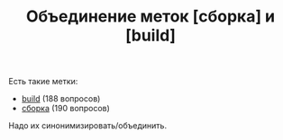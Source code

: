﻿---
title: "Объединение меток [сборка] и [build]"
se.owner.user_id: 507426
se.owner.display_name: "wchistow"
se.owner.link: "https://ru.meta.stackoverflow.com/users/507426/wchistow"
se.link: "https://ru.meta.stackoverflow.com/questions/12732/%d0%9e%d0%b1%d1%8a%d0%b5%d0%b4%d0%b8%d0%bd%d0%b5%d0%bd%d0%b8%d0%b5-%d0%bc%d0%b5%d1%82%d0%be%d0%ba-%d1%81%d0%b1%d0%be%d1%80%d0%ba%d0%b0-%d0%b8-build"
se.question_id: 12732
se.post_type: question
---
<p>Есть такие метки:</p>
<ul>
<li><a href="https://ru.stackoverflow.com/questions/tagged/build" class="post-tag" title="показать вопросы с меткой [build]" aria-label="показать вопросы с меткой [build]" rel="tag" aria-labelledby="tag-build-tooltip-container">build</a> (188 вопросов)</li>
<li><a href="https://ru.stackoverflow.com/questions/tagged/%d1%81%d0%b1%d0%be%d1%80%d0%ba%d0%b0" class="post-tag" title="показать вопросы с меткой [сборка]" aria-label="показать вопросы с меткой [сборка]" rel="tag" aria-labelledby="tag-сборка-tooltip-container">сборка</a> (190 вопросов)</li>
</ul>
<p>Надо их синонимизировать/объединить.</p>
